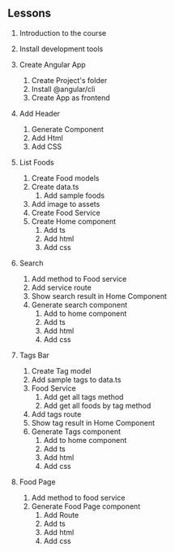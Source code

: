## Lessons
1. Introduction to the course
2. Install development tools
3. Create Angular App
    1. Create Project's folder
    2. Install @angular/cli
    3. Create App as frontend
4. Add Header
    1. Generate Component
    2. Add Html
    3. Add CSS


5. List Foods
    1. Create Food models
    2. Create data.ts
        1. Add sample foods
    3. Add image to assets
    4. Create Food Service
    5. Create Home component
        1. Add ts
        2. Add html
        3. Add css

6. Search
    1. Add method to Food service
    2. Add service route
    3. Show search result in Home Component
    4. Generate search component
        1. Add to home component
        2. Add ts
        3. Add html
        4. Add css

7. Tags Bar
    1. Create Tag model
    2. Add sample tags to data.ts
    3. Food Service
        1. Add get all tags method
        2. Add get all foods by tag method
    4. Add tags route
    5. Show tag result in Home Component
    6. Generate Tags component
        1. Add to home component
        2. Add ts
        3. Add html
        4. Add css

8. Food Page
    1. Add method to food service
    2. Generate Food Page component
        1. Add Route
        2. Add ts
        3. Add html
        4. Add css

